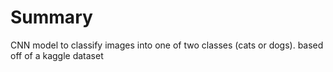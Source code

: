 # Summary
CNN model to classify images into one of two classes (cats or dogs). based off of a kaggle dataset
